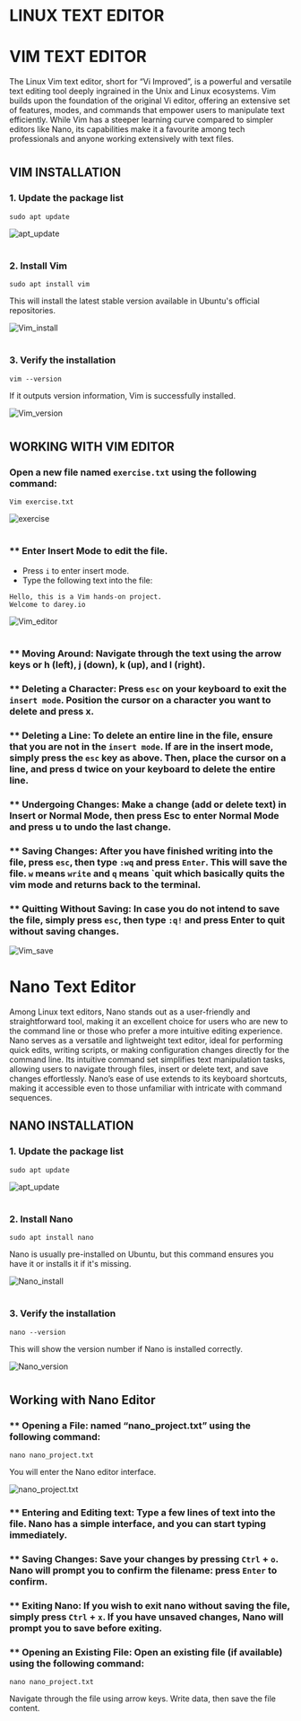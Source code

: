 # LINUX TEXT EDITOR
#
# VIM TEXT EDITOR
The Linux Vim text editor, short for “Vi Improved”, is a powerful and versatile text editing tool deeply ingrained in the Unix and Linux ecosystems. Vim builds upon the foundation of the original Vi editor, offering an extensive set of features, modes, and commands that empower users to manipulate text efficiently. While Vim has a steeper learning curve compared to simpler editors like Nano, its capabilities make it a favourite among tech professionals and anyone working extensively with text files.
#
## VIM INSTALLATION

### 1. Update the package list
```
sudo apt update
```

![apt_update](img/1_apt_update.png)
#

### 2. Install Vim
```
sudo apt install vim
```
This will install the latest stable version available in Ubuntu's official repositories.

![Vim_install](img/2_vim_install.png)
#

### 3. Verify the installation

```
vim --version
```
If it outputs version information, Vim is successfully installed.

![Vim_version](img/3_vim_version.png)
#

## WORKING WITH VIM EDITOR

### Open a new file named `exercise.txt` using the following command:
```
Vim exercise.txt
```

![exercise](img/4_vim_exer.png)
#

### ** Enter Insert Mode to edit the file.
* Press `i` to enter insert mode.
* Type the following text into the file:
```
Hello, this is a Vim hands-on project.
Welcome to darey.io
```

![Vim_editor](img/5_txt_editor.png)
#

### ** Moving Around: Navigate through the text using the arrow keys or h (left), j (down), k (up), and l (right).

### ** Deleting a Character: Press `esc` on your keyboard to exit the `insert mode`. Position the cursor on a character you want to delete and press x.

### ** Deleting a Line: To delete an entire line in the file, ensure that you are not in the `insert mode`. If are in the insert mode, simply press the `esc` key as above. Then, place the cursor on a line, and press d twice on your keyboard to delete the entire line.

### ** Undergoing Changes: Make a change (add or delete text) in Insert or Normal Mode, then press Esc to enter Normal Mode and press u to undo the last change.

### ** Saving Changes: After you have finished writing into the file, press `esc`, then type `:wq` and press `Enter`. This will save the file. `w` means `write` and `q` means `quit which basically quits the vim mode and returns back to the terminal.
### ** Quitting Without Saving: In case you do not intend to save the file, simply press `esc`, then type `:q!` and press Enter to quit without saving changes.

![Vim_save](img/6_vim_save.png)
#

# Nano Text Editor
Among Linux text editors, Nano stands out as a user-friendly and straightforward tool, making it an excellent choice for users who are new to the command line or those who prefer a more intuitive editing experience. Nano serves as a versatile and lightweight text editor, ideal for performing quick edits, writing scripts, or making configuration changes directly for the command line. Its intuitive command set simplifies text manipulation tasks, allowing users to navigate through files, insert or delete text, and save changes effortlessly. Nano’s ease of use extends to its keyboard shortcuts, making it accessible even to those unfamiliar with intricate with command sequences.

## NANO INSTALLATION

### 1. Update the package list
```
sudo apt update
```
![apt_update](img/7_nano_update.png)
#

### 2. Install Nano
```
sudo apt install nano
```
Nano is usually pre-installed on Ubuntu, but this command ensures you have it or installs it if it's missing.

![Nano_install](img/8_nano_install.png)
#

### 3. Verify the installation
```
nano --version
```
This will show the version number if Nano is installed correctly.

![Nano_version](img/9_nano_version.png)
#

## Working with Nano Editor
### ** Opening a File: named “nano_project.txt” using the following command:
```
nano nano_project.txt
```
You will enter the Nano editor interface.

![nano_project.txt](img/10_nano_editor.png)

### ** Entering and Editing text: Type a few lines of text into the file. Nano has a simple interface, and you can start typing immediately.

### ** Saving Changes: Save your changes by pressing `Ctrl` + `o`. Nano will prompt you to confirm the filename: press `Enter` to confirm.

### ** Exiting Nano: If you wish to exit nano without saving the file, simply press `Ctrl` + `x`. If you have unsaved changes, Nano will prompt you to save before exiting.

### ** Opening an Existing File: Open an existing file (if available) using the following command:
```
nano nano_project.txt
```
Navigate through the file using arrow keys. Write data, then save the file content.

